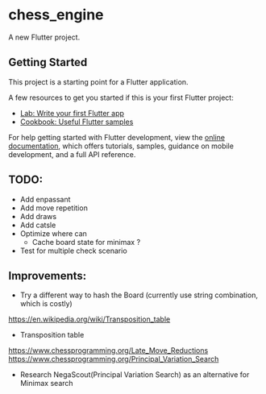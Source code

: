 # chess_engine

A new Flutter project.

## Getting Started

This project is a starting point for a Flutter application.

A few resources to get you started if this is your first Flutter project:

- [Lab: Write your first Flutter app](https://docs.flutter.dev/get-started/codelab)
- [Cookbook: Useful Flutter samples](https://docs.flutter.dev/cookbook)

For help getting started with Flutter development, view the
[online documentation](https://docs.flutter.dev/), which offers tutorials,
samples, guidance on mobile development, and a full API reference.


## TODO:
- Add enpassant
- Add move repetition
- Add draws
- Add catsle
- Optimize where can
    + Cache board state for minimax ?
- Test for multiple check scenario

## Improvements:

- Try a different way to hash the Board (currently use string combination, which is costly)

https://en.wikipedia.org/wiki/Transposition_table
- Transposition table

https://www.chessprogramming.org/Late_Move_Reductions
https://www.chessprogramming.org/Principal_Variation_Search
- Research NegaScout(Principal Variation Search) as an alternative for Minimax search